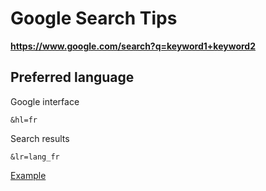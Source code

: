 
# Google Search Tips

**https://www.google.com/search?q=keyword1+keyword2**

## Preferred language

Google interface  

`&hl=fr`

Search results  

`&lr=lang_fr`  

[Example](https://www.google.com/search?q=keyword1+keyword2&hl=fr&lr=lang_fr)  



